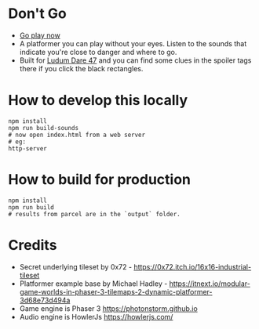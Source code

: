 # Don't Go

* [Go play now](https://dontgo.netlify.app/)
* A platformer you can play without your eyes. Listen to the sounds that indicate you're close to danger and where to go.
* Built for [Ludum Dare 47](https://ldjam.com/events/ludum-dare/47/dont-go) and you can find some clues in the spoiler tags there if you click the black rectangles.

# How to develop this locally

```
npm install
npm run build-sounds
# now open index.html from a web server
# eg:
http-server
```

# How to build for production

```
npm install
npm run build
# results from parcel are in the `output` folder.
```

# Credits

* Secret underlying tileset by 0x72 - https://0x72.itch.io/16x16-industrial-tileset
* Platformer example base by Michael Hadley - https://itnext.io/modular-game-worlds-in-phaser-3-tilemaps-2-dynamic-platformer-3d68e73d494a
* Game engine is Phaser 3 https://photonstorm.github.io
* Audio engine is HowlerJs https://howlerjs.com/


